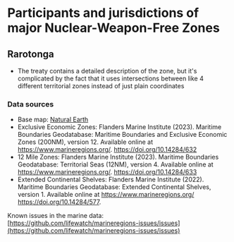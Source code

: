 # Participants and jurisdictions of major Nuclear-Weapon-Free Zones

## Rarotonga

- The treaty contains a detailed description of the zone, but it's complicated by the fact that it uses intersections between like 4 different territorial zones instead of just plain coordinates

### Data sources

- Base map: [Natural Earth](https://www.naturalearthdata.com/downloads/10m-cultural-vectors/10m-admin-0-details/)
- Exclusive Economic Zones: Flanders Marine Institute (2023). Maritime Boundaries Geodatabase: Maritime Boundaries and Exclusive Economic Zones (200NM), version 12. Available online at https://www.marineregions.org/. https://doi.org/10.14284/632
- 12 Mile Zones: Flanders Marine Institute (2023). Maritime Boundaries Geodatabase: Territorial Seas (12NM), version 4. Available online at https://www.marineregions.org/. https://doi.org/10.14284/633
- Extended Continental Shelves: Flanders Marine Institute (2022). Maritime Boundaries Geodatabase: Extended Continental Shelves, version 1. Available online at https://www.marineregions.org/ https://doi.org/10.14284/577.

Known issues in the marine data: [https://github.com/lifewatch/marineregions-issues/issues](https://github.com/lifewatch/marineregions-issues/issues)
